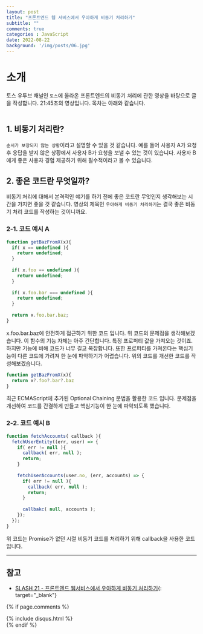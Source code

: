 ```yaml
---
layout: post
title: "프론트엔드 웹 서비스에서 우아하게 비동기 처리하기"
subtitle: ""
comments: true
categories : JavaScript
date: 2022-08-22
background: '/img/posts/06.jpg'
---
```


# 소개
토스 유투브 채널인 `토스`에 올라온 프론트엔드의 비동기 처리에 관한 영상을 바탕으로 글을 작성합니다.
21:45초의 영상입니다.
목차는 아래와 같습니다.
```
```

## 1. 비동기 처리란?
`순서가 보장되지 않는 상황`이라고 설명할 수 있을 것 같습니다.
예를 들어 사용자 A가 요청 후 응답을 받지 않은 상황에서 사용자 B가 요청을 보낼 수 있는 것이 있습니다.
사용자 B에게 좋은 사용자 경험 제공하기 위해 필수적이라고 볼 수 있습니다.

## 2. 좋은 코드란 무엇일까?
비동기 처리에 대해서 본격적인 얘기를 하기 전에 좋은 코드란 무엇인지 생각해보는 시간을 가지면 좋을 것 같습니다.
영상의 제목인 `우아하게 비동기 처리하기`는 결국 좋은 비동기 처리 코드를 작성하는 것이니까요.

### 2-1. 코드 예시 A
```javascript
function getBazFromX(x){
  if( x == undefined ){
    return undefined;
  }
  
  if( x.foo == undefined ){
    return undefined;
  }
  
  if( x.foo.bar === undefined ){
    return undefined;
  }
  
  return x.foo.bar.baz;
}
```
x.foo.bar.baz에 안전하게 접근하기 위한 코드 입니다.
위 코드의 문제점을 생각해보겠습니다.
이 함수의 기능 자체는 아주 간단합니다.
특정 프로퍼티 값을 가져오는 것이죠.
하지만 기능에 비해 코드가 너무 길고 복잡합니다.
또한 프로퍼티를 가져온다는 핵심기능이 다른 코드에 가려져 한 눈에 파악하기가 어렵습니다.
위의 코드를 개선한 코드를 작성해보겠습니다.
```javascript
function getBazFromX(x){
  return x?.foo?.bar?.baz
}
```
최근 ECMAScript에 추가된 Optional Chaining 문법을 활용한 코드 입니다.
문제점을 개선하여 코드를 간결하게 만들고 핵심기능이 한 눈에 파악되도록 했습니다.

### 2-2. 코드 예시 B
```javascript
function fetchAccounts( callback ){
  fetchUserEntity((err, user) => {
    if( err != null ){
      callback( err, null );
      return;
    }
    
    fetchUserAccounts(user.no, (err, accounts) => {
      if( err != null ){
        callback( err, null );
        return;
      }
      
      callbakc( null, accounts );
    });
  });
}
```
위 코드는 Promise가 없던 시절 비동기 코드를 처리하기 위해 callback을 사용한 코드입니다.




---
## 참고
- [SLASH 21 - 프론트엔드 웹서비스에서 우아하게 비동기 처리하기](https://m.youtube.com/watch?v=FvRtoViujGg){: target="_blank"}


{% if page.comments %}
<div id="post-disqus" class="container">
{% include disqus.html %}
</div>
{% endif %}
